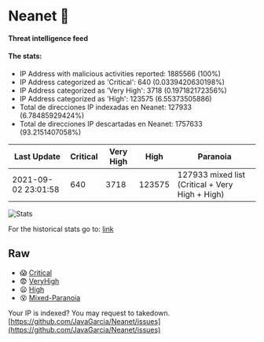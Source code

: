 # Neanet :hocho:
#### Threat intelligence feed
#### The stats:

- IP Address with malicious activities reported: 1885566 (100%)
- IP Address categorized as 'Critical':  640 (0.0339420630198%)
- IP Address categorized as 'Very High':  3718 (0.197182172356%)
- IP Address categorized as 'High':  123575 (6.55373505886)
- Total de direcciones IP indexadas en Neanet:  127933 (6.78485929424%)
- Total de direcciones IP descartadas en Neanet:  1757633 (93.2151407058%)

| Last Update | Critical | Very High | High | Paranoia |
| --- | --- | --- | --- | --- |
| 2021-09-02 23:01:58 | 640 | 3718 | 123575 | 127933 mixed list (Critical + Very High + High)|

![Stats](https://docs.google.com/spreadsheets/d/e/2PACX-1vSnaNMIXVabIpDJjufMlzH7poXnshF3mgd8Is1g9ytUEzVsP5my4Trn8f-xkoLLQ38xpL3HtmUexLo6/pubchart?oid=501124687&format=image)

For the historical stats go to: [link](/stats.csv)
## Raw
- :scream: [Critical](https://raw.githubusercontent.com/JavaGarcia/Neanet/master/blacklists/neanet_critical.txt)
- :fearful: [VeryHigh](https://raw.githubusercontent.com/JavaGarcia/Neanet/master/blacklists/neanet_veryHigh.txtt)
- :frowning: [High](https://raw.githubusercontent.com/JavaGarcia/Neanet/master/blacklists/neanet_high.txt)
- :dizzy_face: [Mixed-Paranoia](https://raw.githubusercontent.com/JavaGarcia/Neanet/master/blacklists/neanet_all.txt)


Your IP is indexed? You may request to takedown. [https://github.com/JavaGarcia/Neanet/issues](https://github.com/JavaGarcia/Neanet/issues)














































































































































































































































































































































































































































































































































































































































































































































































































































































































































































































































































































































































































































































































































































































































































































































































































































































































































































































































































































































































































































































































































































































































































































































































































































































































































































































































































































































































































































































































































































































































































































































































































































































































































































































































































































































































































































































































































































































































































































































































































































































































































































































































































































































































































































































































































































































































































































































































































































































































































































































































































































































































































































































































































































































































































































































































































































































































































































































































































































































































































































































































































































































































































































































































































































































































































































































































































































































































































































































































































































































































































































































































































































































































































































































































































































































































































































































































































































































































































































































































































































































































































































































































































































































































































































































































































































































































































